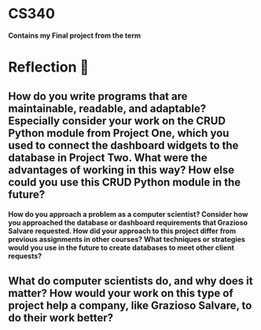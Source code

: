 # CS340
**Contains my Final project from the term**

# Reflection 📝
## **How do you write programs that are maintainable, readable, and adaptable? Especially consider your work on the CRUD Python module from Project One, which you used to connect the dashboard widgets to the database in Project Two. What were the advantages of working in this way? How else could you use this CRUD Python module in the future?**

#### **How do you approach a problem as a computer scientist? Consider how you approached the database or dashboard requirements that Grazioso Salvare requested. How did your approach to this project differ from previous assignments in other courses? What techniques or strategies would you use in the future to create databases to meet other client requests?**

## **What do computer scientists do, and why does it matter? How would your work on this type of project help a company, like Grazioso Salvare, to do their work better?**
